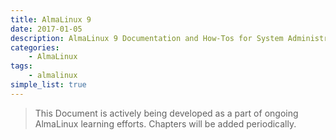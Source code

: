```yaml
---
title: AlmaLinux 9
date: 2017-01-05
description: AlmaLinux 9 Documentation and How-Tos for System Administrators and Developers alike.
categories:
    - AlmaLinux
tags:
    - almalinux
simple_list: true
---
```


> This Document is actively being developed as a part of ongoing AlmaLinux learning efforts. Chapters will be added periodically.
